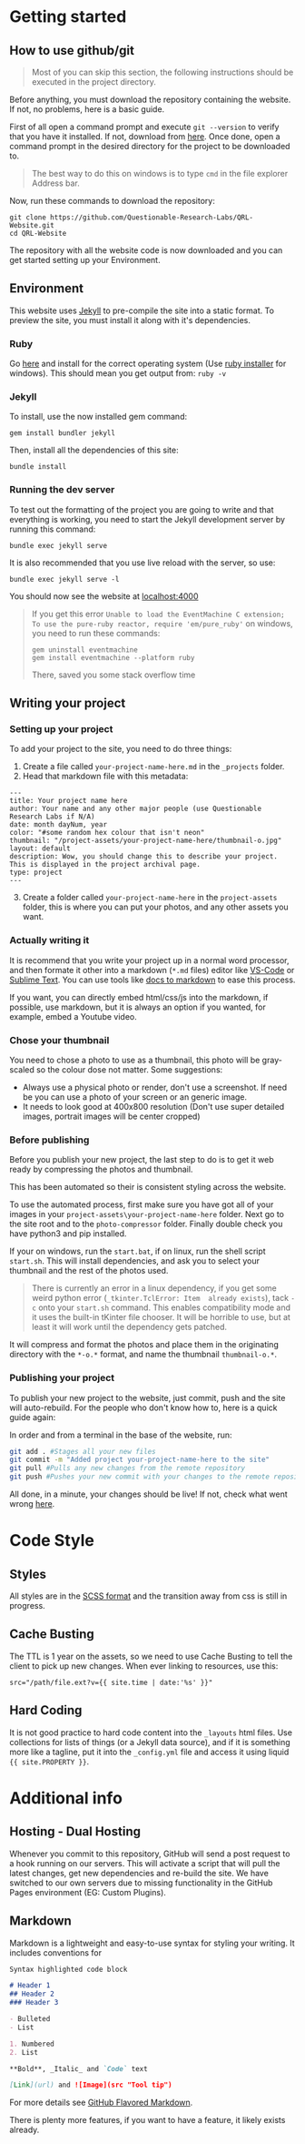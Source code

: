 # Getting started

## How to use github/git
> Most of you can skip this section, the following instructions should be executed in the project directory.

Before anything, you must download the repository containing the website. If not, no problems, here is a basic guide.

First of all open a command prompt and execute `git --version` to verify that you have it installed. If not, download from [here](https://git-scm.com/downloads). Once done, open a command prompt in the desired directory for the project to be downloaded to.

> The best way to do this on windows is to type `cmd` in the file explorer Address bar.

Now, run these commands to download the repository:
```
git clone https://github.com/Questionable-Research-Labs/QRL-Website.git
cd QRL-Website
```
The repository with all the website code is now downloaded and you can get started setting up your Environment.

## Environment
This website uses [Jekyll](https://jekyllrb.com/) to pre-compile the site into a static format. To preview the site, you must install it along with it's dependencies.

### Ruby
Go [here](https://www.ruby-lang.org/en/documentation/installation/#rubyinstaller) and install for the correct operating system (Use [ruby installer](https://www.ruby-lang.org/en/documentation/installation/#rubyinstaller) for windows). This should mean you get output from:
`ruby -v`

### Jekyll
To install, use the now installed gem command:

`gem install bundler jekyll`

Then, install all the dependencies of this site:

`bundle install`

### Running the dev server

To test out the formatting of the project you are going to write and that everything is working, you need to start the Jekyll development server by running this command:

`bundle exec jekyll serve`

It is also recommended that you use live reload with the server, so use:

`bundle exec jekyll serve -l`

You should now see the website at [localhost:4000](http://localhost:4000)

> If you get this error `Unable to load the EventMachine C extension; To use the pure-ruby reactor, require 'em/pure_ruby'` on windows, you need to run these commands:
>```
>gem uninstall eventmachine
>gem install eventmachine --platform ruby
>```
>There, saved you some stack overflow time

## Writing your project

### Setting up your project
To add your project to the site, you need to do three things:

1. Create a file called `your-project-name-here.md` in the `_projects` folder. 
2. Head that markdown file with this metadata:
```
---
title: Your project name here
author: Your name and any other major people (use Questionable Research Labs if N/A)
date: month dayNum, year
color: "#some random hex colour that isn't neon"
thumbnail: "/project-assets/your-project-name-here/thumbnail-o.jpg"
layout: default
description: Wow, you should change this to describe your project. This is displayed in the project archival page.
type: project
---
```
3. Create a folder called `your-project-name-here` in the `project-assets` folder, this is where you can put your photos, and any other assets you want.

### Actually writing it

It is recommend that you write your project up in a normal word processor, and then formate it other into a markdown (`*.md` files) editor like [VS-Code](https://code.visualstudio.com/) or [Sublime Text](https://www.sublimetext.com/). You can use tools like [docs to markdown](https://gsuite.google.com/u/0/marketplace/app/docs_to_markdown/700168918607?hl=en&pann=docs_addon_widget) to ease this process.

If you want, you can directly embed html/css/js into the markdown, if possible, use markdown, but it is always an option if you wanted, for example, embed a Youtube video.

### Chose your thumbnail

You need to chose a photo to use as a thumbnail, this photo will be gray-scaled so the colour dose not matter. Some suggestions:

- Always use a physical photo or render, don't use a screenshot. If need be you can use a photo of your screen or an generic image.
- It needs to look good at 400x800 resolution (Don't use super detailed images, portrait images will be center cropped)
### Before publishing

Before you publish your new project, the last step to do is to get it web ready by compressing the photos and thumbnail.

This has been automated so their is consistent styling across the website.

To use the automated process, first make sure you have got all of your images in your `project-assets\your-project-name-here` folder. Next go to the site root and to the `photo-compressor` folder. Finally double check you have python3 and pip installed.

If your on windows, run the `start.bat`, if on linux, run the shell script `start.sh`. This will install dependencies, and ask you to select your thumbnail and the rest of the photos used.

> There is currently an error in a linux dependency, if you get some weird python error (`_tkinter.TclError: Item  already exists`), tack `-c` onto your `start.sh` command. This enables compatibility mode and it uses the built-in tKinter file chooser. It will be horrible to use, but at least it will work until the dependency gets patched.

It will compress and format the photos and place them in the originating directory with the `*-o.*` format, and name the thumbnail `thumbnail-o.*`.

### Publishing your project

To publish your new project to the website, just commit, push and the site will auto-rebuild. For the people who don't know how to, here is a quick guide again:

In order and from a terminal in the base of the website, run:
```bash
git add . #Stages all your new files
git commit -m "Added project your-project-name-here to the site"
git pull #Pulls any new changes from the remote repository
git push #Pushes your new commit with your changes to the remote repository
```
All done, in a minute, your changes should be live! If not, check what went wrong [here](https://github.com/Questionable-Research-Labs/QRL-Website/deployments/activity_log?environment=github-pages).

# Code Style

## Styles
All styles are in the [SCSS format](https://sass-lang.com/) and the transition away from css is still in progress.

## Cache Busting
The TTL is 1 year on the assets, so we need to use Cache Busting to tell the client to pick up new changes. When ever linking to resources, use this:

```src="/path/file.ext?v={{ site.time | date:'%s' }}"```

## Hard Coding
It is not good practice to hard code content into the `_layouts` html files. Use collections for lists of things (or a Jekyll data source), and if it is something more like a tagline, put it into the `_config.yml` file and access it using liquid `{{ site.PROPERTY }}`.

# Additional info

## Hosting - Dual Hosting

Whenever you commit to this repository, GitHub will send a post request to a hook running on our servers. This will activate a script that will pull the latest changes, get new dependencies and re-build the site. We have switched to our own servers due to missing functionality in the GitHub Pages environment (EG: Custom Plugins). 
## Markdown

Markdown is a lightweight and easy-to-use syntax for styling your writing. It includes conventions for

```markdown
Syntax highlighted code block

# Header 1
## Header 2
### Header 3

- Bulleted
- List

1. Numbered
2. List

**Bold**, _Italic_ and `Code` text

[Link](url) and ![Image](src "Tool tip")
```

For more details see [GitHub Flavored Markdown](https://guides.github.com/features/mastering-markdown/).

There is plenty more features, if you want to have a feature, it likely exists already.